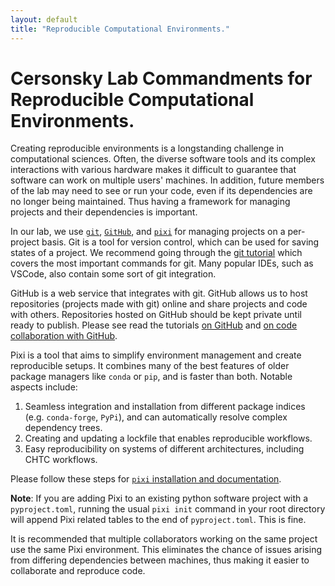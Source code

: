 ```yaml
---
layout: default
title: "Reproducible Computational Environments."
---
```


# Cersonsky Lab Commandments for Reproducible Computational Environments.

Creating reproducible environments is a longstanding challenge in computational sciences. Often, the diverse software tools and its complex interactions with various hardware makes it difficult to guarantee that software can work on multiple users' machines. In addition, future members of the lab may need to see or run your code, even if its dependencies are no longer being maintained. Thus having a framework for managing projects and their dependencies is important.

In our lab, we use [`git`](https://git-scm.com/), [`GitHub`](https://github.com/), and [`pixi`](https://pixi.sh/latest/) for managing projects on a per-project basis. Git is a tool for version control, which can be used for saving states of a project. We recommend going through the [git tutorial](https://education.molssi.org/python-package-best-practices/02-git.html) which covers the most important commands for git. Many popular IDEs, such as VSCode, also contain some sort of git integration.

GitHub is a web service that integrates with git. GitHub allows us to host repositories (projects made with git) online and share projects and code with others. Repositories hosted on GitHub should be kept private until ready to publish. Please see read the tutorials [on GitHub](https://education.molssi.org/python-package-best-practices/03-github.html) and [on code collaboration with GitHub](https://education.molssi.org/python-package-best-practices/07-collaboration.html).

Pixi is a tool that aims to simplify environment management and create reproducible setups. It combines many of the best features of older package managers like `conda` or `pip`, and is faster than both. Notable aspects include:

1. Seamless integration and installation from different package indices (e.g. `conda-forge`, `PyPi`), and can automatically resolve complex dependency trees. 
2. Creating and updating a lockfile that enables reproducible workflows.
3. Easy reproducibility on systems of different architectures, including CHTC workflows.

Please follow these steps for [`pixi` installation and documentation](https://pixi.sh/latest).

**Note**: If you are adding Pixi to an existing python software project with a `pyproject.toml`, running the usual `pixi init` command in your root directory will append Pixi related tables to the end of `pyproject.toml`. This is fine.

It is recommended that multiple collaborators working on the same project use the same Pixi environment. This eliminates the chance of issues arising from differing dependencies between machines, thus making it easier to collaborate and reproduce code.
